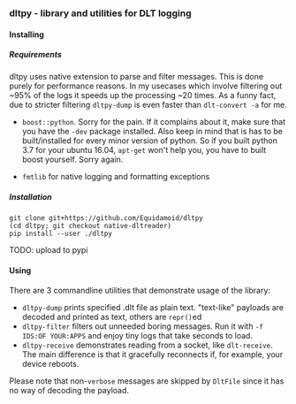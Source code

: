 ### dltpy - library and utilities for DLT logging

#### Installing
##### Requirements
dltpy uses native extension to parse and filter messages. This is done purely for performance reasons.
In my usecases which involve filtering out ~95% of the logs it speeds up the processing ~20 times.
As a funny fact, due to stricter filtering `dltpy-dump` is even faster than `dlt-convert -a` for me.

 - `boost::python`. Sorry for the pain. If it complains about it, make sure that you have the `-dev`
 package installed. Also keep in mind that is has to be built/installed for every minor version of python. So if you
 built python 3.7 for your ubuntu 16.04, `apt-get` won't help you, you have to built boost yourself. Sorry again.

 - `fmtlib` for native logging and formatting exceptions

##### Installation
```
git clone git+https://github.com/Equidamoid/dltpy
(cd dltpy; git checkout native-dltreader)
pip install --user ./dltpy
```
TODO: upload to pypi

#### Using

There are 3 commandline utilities that demonstrate usage of the library:
 - `dltpy-dump` prints specified .dlt file as plain text. "text-like" payloads are decoded and printed as text, others are `repr()`ed
 - `dltpy-filter` filters out unneeded boring messages. Run it with `-f IDS:OF YOUR:APPS` and enjoy tiny logs that take seconds to load.
 - `dltpy-receive` demonstrates reading from a socket, like `dlt-receive`. The main difference is that it gracefully reconnects if, for example, your device reboots.

Please note that non-`verbose` messages are skipped by `DltFile` since it has no way of decoding the payload.